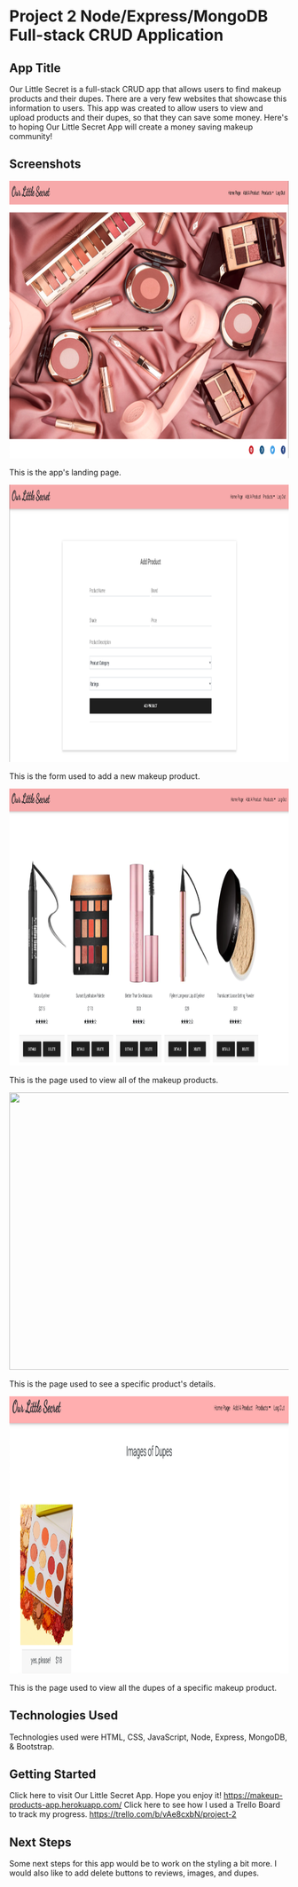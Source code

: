 # Project 2 Node/Express/MongoDB Full-stack CRUD Application

## **App Title** 

Our Little Secret is a full-stack CRUD app that allows users to find makeup products and their dupes. There are a very few websites that showcase this 
information to users. This app was created to allow users to view and upload products and their dupes, so that they can save some money. Here's to hoping Our Little Secret App will create a money saving makeup community!

## **Screenshots** 

<img src="Landing Page.png" alt="App's Landing Page" width="800" height="500"/>

This is the app's landing page.

<img src="Add A Product Page.png" width="800" height="500"/>

This is the form used to add a new makeup product.

<img src="View Products Page.png" width="800" height="500"/>

This is the page used to view all of the makeup products.

<img src=" Product Details.png" width="800" height="500"/>

This is the page used to see a specific product's details.

<img src="Dupes of Products.png" width="800" height="500"/>

This is the page used to view all the dupes of a specific makeup product.

## **Technologies Used** 

Technologies used were HTML, CSS, JavaScript, Node, Express, MongoDB, & Bootstrap.

## **Getting Started** 

Click here to visit Our Little Secret App. Hope you enjoy it! https://makeup-products-app.herokuapp.com/
Click here to see how I used a Trello Board to track my progress. https://trello.com/b/vAe8cxbN/project-2

## **Next Steps** 

Some next steps for this app would be to work on the styling a bit more. I would also like to add delete buttons to reviews, images, and dupes.
